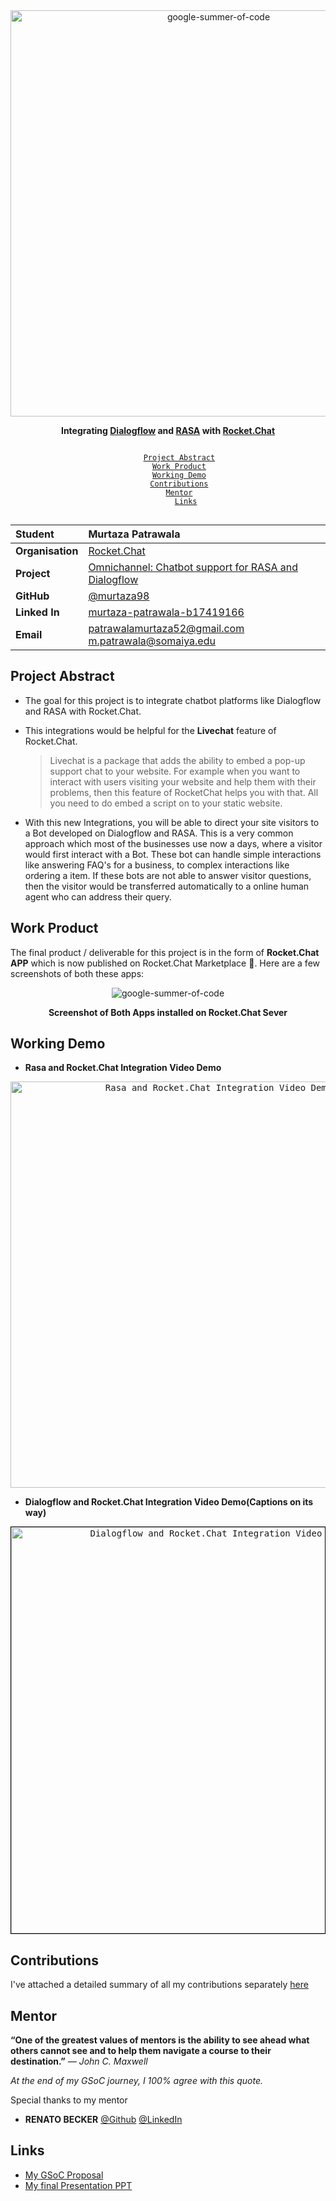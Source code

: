 <div align="center">
    <a href="https://summerofcode.withgoogle.com/projects/#6134609332404224"><img src="https://i.imgur.com/Fl0y98b.png" width="650" alt="google-summer-of-code"></a>
    <br>
    <b> 
        <p>
        Integrating <a href="https://cloud.google.com/dialogflow">Dialogflow</a> and <a href="https://rasa.com/">RASA</a> with <a href="https://rocket.chat/">Rocket.Chat</a>
        </p>
    </b>
</div>

<p align="center">
    <code> 
        <a href="#project-abstract">Project Abstract</a>&nbsp;&nbsp;&nbsp;
        <a href="#work-product">Work Product</a>&nbsp;&nbsp;&nbsp;
        <a href="#working-demo">Working Demo</a>&nbsp;&nbsp;&nbsp;
        <a href="#contributions">Contributions</a>&nbsp;&nbsp;&nbsp;
        <a href="#mentor">Mentor</a>&nbsp;&nbsp;&nbsp;
        <a href="#links">Links</a>
    </code>
</p>


| **Student** | Murtaza Patrawala |
|:--------------------|:-------------------|
| **Organisation** | [Rocket.Chat](https://rocket.chat/) |
| **Project** | [Omnichannel: Chatbot support for RASA and Dialogflow](https://summerofcode.withgoogle.com/projects/#6134609332404224) |
| **GitHub** | [@murtaza98](https://github.com/murtaza98) |
| **Linked In** | [murtaza-patrawala-b17419166](www.linkedin.com/in/murtaza-patrawala-b17419166) |
| **Email** | <a href="mailto:patrawalamurtaza52@gmail.com">patrawalamurtaza52@gmail.com</a> </br> <a href="mailto:m.patrawala@somaiya.edu">m.patrawala@somaiya.edu</a> |


## Project Abstract

+ The goal for this project is to integrate chatbot platforms like Dialogflow and RASA with Rocket.Chat.

+ This integrations would be helpful for the **Livechat** feature of Rocket.Chat. 
    > Livechat is a package that adds the ability to embed a pop-up support chat to your website. For example when you want to interact with users visiting your website and help them with their problems, then this feature of RocketChat helps you with that. All you need to do embed a script on to your static website. 

+ With this new Integrations, you will be able to direct your site visitors to a Bot developed on Dialogflow and RASA. This is a very common approach which most of the businesses use now a days, where a visitor would first interact with a Bot. These bot can handle simple interactions like answering FAQ's for a business, to complex interactions like ordering a item. If these bots are not able to answer visitor questions, then the visitor would be transferred automatically to a online human agent who can address their query.  

## Work Product

The final product / deliverable for this project is in the form of **Rocket.Chat APP** which is now published on Rocket.Chat Marketplace 🚀. Here are a few screenshots of both these apps:

<div align="center">
    <img src="https://i.imgur.com/cxG00zo.png" alt="google-summer-of-code">
    <br>
    <b> 
        <p>
        Screenshot of Both Apps installed on Rocket.Chat Sever
        </p>
    </b>
</div>


## Working Demo

- **Rasa and Rocket.Chat Integration Video Demo**

<kbd>
    <div align="center">
        <a href="https://youtu.be/ni38OV23J2U"><img src="https://img.youtube.com/vi/ni38OV23J2U/maxresdefault.jpg" width="650" alt="Rasa and Rocket.Chat Integration Video Demo"></a>
    </div>
</kbd>


- **Dialogflow and Rocket.Chat Integration Video Demo(Captions on its way)**

<kbd>
    <div align="center" style="border:1px solid black;">
        <a href="https://youtu.be/rZjvxS48RUM"><img src="https://img.youtube.com/vi/rZjvxS48RUM/maxresdefault.jpg" width="650" alt="Dialogflow and Rocket.Chat Integration Video Demo"></a>
    </div>
</kbd>


## Contributions

I've attached a detailed summary of all my contributions separately [here](./Contributions.md)

## Mentor

**“One of the greatest values of mentors is the ability to see ahead what others cannot see and to help them navigate a course to their destination.”** *— John C. Maxwell*

*At the end of my GSoC journey, I 100% agree with this quote.* 

Special thanks to my mentor

- **RENATO BECKER** [@Github](https://github.com/renatobecker) [@LinkedIn](https://www.linkedin.com/in/renatobecker/)


## Links

- [My GSoC Proposal](https://docs.google.com/document/d/1sMoHVFK7bih6XIKlEb7X6QJoZ0wQXImkqwJqg4VKxpI/edit?usp=sharing)
- [My final Presentation PPT](https://docs.google.com/presentation/d/1g4TPIJd3OPtIU5hnx6KogI2CeuSg1-GiDzI2wJ2YjK0/edit?usp=sharing)
